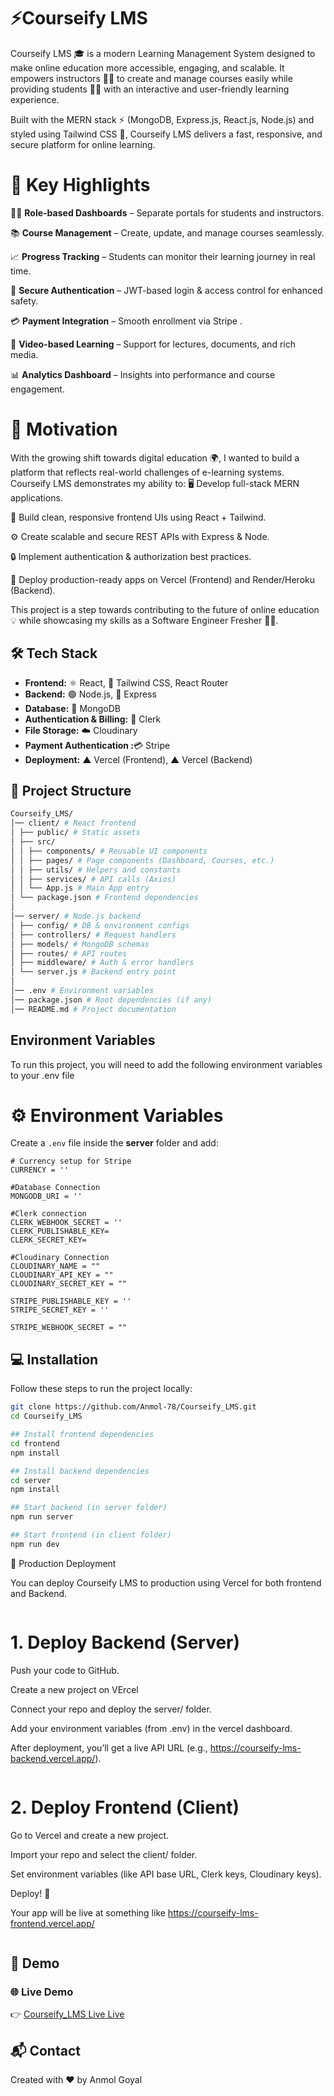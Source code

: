 
# ⚡Courseify LMS

Courseify LMS 🎓 is a modern Learning Management System designed to make online education more accessible, engaging, and scalable. It empowers instructors 👩‍🏫 to create and manage courses easily while providing students 👨‍🎓 with an interactive and user-friendly learning experience.

Built with the MERN stack ⚡ (MongoDB, Express.js, React.js, Node.js) and styled using Tailwind CSS 🎨, Courseify LMS delivers a fast, responsive, and secure platform for online learning.

# 🔑 Key Highlights

👩‍💻 **Role-based Dashboards** – Separate portals for students and instructors.

📚 **Course Management** – Create, update, and manage courses seamlessly.

📈 **Progress Tracking** – Students can monitor their learning journey in real time.

🔐 **Secure Authentication** – JWT-based login & access control for enhanced safety.

💳 **Payment Integration** – Smooth enrollment via Stripe .

🎥 **Video-based Learning** – Support for lectures, documents, and rich media.

📊 **Analytics Dashboard** – Insights into performance and course engagement.

 # 🎯 Motivation
With the growing shift towards digital education 🌍, I wanted to build a platform that reflects real-world challenges of e-learning systems.
Courseify LMS demonstrates my ability to:
🖥️ Develop full-stack MERN applications.

🎨 Build clean, responsive frontend UIs using React + Tailwind.

⚙️ Create scalable and secure REST APIs with Express & Node.

🔒 Implement authentication & authorization best practices.

🚀 Deploy production-ready apps on Vercel (Frontend) and Render/Heroku (Backend).

This project is a step towards contributing to the future of online education 💡 while showcasing my skills as a Software Engineer Fresher 👨‍💻.

## 🛠 Tech Stack  

- **Frontend:** ⚛️ React, 🎨 Tailwind CSS, React Router  
- **Backend:** 🟢 Node.js, 🚀 Express  
- **Database:** 🐘 MongoDB   
- **Authentication & Billing:** 🔑 Clerk  
- **File Storage:** ☁️ Cloudinary
- **Payment Authentication :**💳 Stripe
- **Deployment:** ▲ Vercel (Frontend), ▲ Vercel (Backend)  


## 📂 Project Structure  

```bash
Courseify_LMS/
│── client/ # React frontend
│ ├── public/ # Static assets
│ ├── src/
│ │ ├── components/ # Reusable UI components
│ │ ├── pages/ # Page components (Dashboard, Courses, etc.)
│ │ ├── utils/ # Helpers and constants
│ │ ├── services/ # API calls (Axios)
│ │ └── App.js # Main App entry
│ └── package.json # Frontend dependencies
│
│── server/ # Node.js backend
│ ├── config/ # DB & environment configs
│ ├── controllers/ # Request handlers
│ ├── models/ # MongoDB schemas
│ ├── routes/ # API routes
│ ├── middleware/ # Auth & error handlers
│ └── server.js # Backend entry point
│
│── .env # Environment variables
│── package.json # Root dependencies (if any)
│── README.md # Project documentation
```
## Environment Variables

To run this project, you will need to add the following environment variables to your .env file
# ⚙️ Environment Variables  

Create a `.env` file inside the **server** folder and add:  

```env
# Currency setup for Stripe
CURRENCY = ''

#Database Connection
MONGODB_URI = ''

#Clerk connection 
CLERK_WEBHOOK_SECRET = ''
CLERK_PUBLISHABLE_KEY=
CLERK_SECRET_KEY=

#Cloudinary Connection
CLOUDINARY_NAME = ""
CLOUDINARY_API_KEY = ""
CLOUDINARY_SECRET_KEY = ""

STRIPE_PUBLISHABLE_KEY = ''
STRIPE_SECRET_KEY = ''

STRIPE_WEBHOOK_SECRET = ""
 ```
## 💻 Installation  

Follow these steps to run the project locally:  
```bash
git clone https://github.com/Anmol-78/Courseify_LMS.git
cd Courseify_LMS

## Install frontend dependencies
cd frontend
npm install

## Install backend dependencies
cd server
npm install

## Start backend (in server folder)
npm run server

## Start frontend (in client folder)
npm run dev
```
🚀 Production Deployment

You can deploy Courseify LMS to production using Vercel for both frontend and Backend.
```bash
```
# 1. Deploy Backend (Server)

Push your code to GitHub.

Create a new project on VErcel

Connect your repo and deploy the server/ folder.

Add your environment variables (from .env) in the vercel dashboard.

After deployment, you’ll get a live API URL (e.g., https://courseify-lms-backend.vercel.app/).
```
```
# 2. Deploy Frontend (Client)

Go to Vercel and create a new project.

Import your repo and select the client/ folder.

Set environment variables (like API base URL, Clerk keys, Cloudinary keys).

Deploy! 🎉

Your app will be live at something like https://courseify-lms-frontend.vercel.app/
```
```


## 🎥 Demo  

### 🌐 Live Demo  
👉 [Courseify_LMS Live Live](https://courseify-lms-frontend.vercel.app/)  

## 📬 Contact

Created with ❤️ by Anmol Goyal



